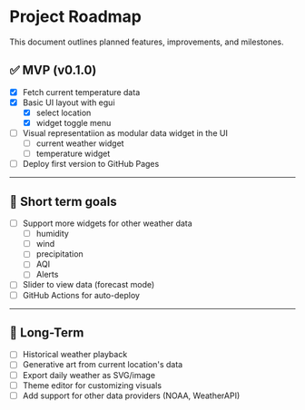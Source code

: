 # Project Roadmap

This document outlines planned features, improvements, and milestones.

## ✅  MVP (v0.1.0)

- [x] Fetch current temperature data
- [x] Basic UI layout with egui
  - [x] select location
  - [x] widget toggle menu
- [ ] Visual representatiion as modular data widget in the UI
  - [ ] current weather widget
  - [ ] temperature widget
- [ ] Deploy first version to GitHub Pages

---

## 🧭  Short term goals

- [ ] Support more widgets for other weather data
  - [ ] humidity
  - [ ] wind
  - [ ] precipitation
  - [ ] AQI
  - [ ] Alerts
- [ ] Slider to view data (forecast mode)
- [ ] GitHub Actions for auto-deploy

---

## 🌱 Long-Term

- [ ] Historical weather playback
- [ ] Generative art from current location's data
- [ ] Export daily weather as SVG/image
- [ ] Theme editor for customizing visuals
- [ ] Add support for other data providers (NOAA, WeatherAPI)
